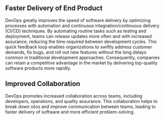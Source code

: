 ## Faster Delivery of End Product
DevOps greatly improves the speed of software delivery by optimizing processes with automation and continuous integration/continuous delivery (CI/CD) techniques. By automating routine tasks such as testing and deployment, teams can release updates more often and with increased assurance, reducing the time required between development cycles. This quick feedback loop enables organizations to swiftly address customer demands, fix bugs, and roll out new features without the long delays common in traditional development approaches. Consequently, companies can retain a competitive advantage in the market by delivering top-quality software products more rapidly.
## Improved Collaboration
DevOps promotes increased collaboration across teams, including developers, operations, and quality assurance. This collaboration helps to break down silos and improve communication between teams, leading to faster delivery of software and more efficient problem-solving.